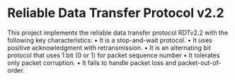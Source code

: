 # Reliable Data Transfer Protocol v2.2
This project implements the reliable data transfer protocol RDTv2.2 with the following key characteristics:
• It is a stop-and-wait protocol.
• It uses positive acknowledgment with retransmission.
• It is an alternating bit protocol that uses 1 bit (0 or 1) for packet sequence number
• It tolerates only packet corruption.
• It fails to handle packet loss and packet-out-of-order.


